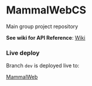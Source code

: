 # MammalWebCS
Main group project repository

**See wiki for API Reference**: [Wiki](https://github.com/xdrop/MammalWebCS/wiki)

### Live deploy
Branch `dev` is deployed live to:

[MammalWeb](http://164.132.197.56/mammalwebcs/)
